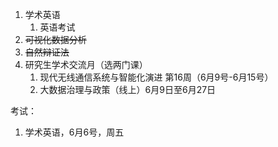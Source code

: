 1. 学术英语
	1. 英语考试 
2. ~~可视化数据分析~~
3. ~~自然辩证法~~
4. 研究生学术交流月（选两门课）
	1. 现代无线通信系统与智能化演进 第16周（6月9号-6月15号）
	2. 大数据治理与政策（线上）6月9日至6月27日

考试：
1. 学术英语，6月6号，周五